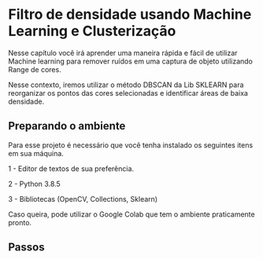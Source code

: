 # Filtro de densidade usando Machine Learning e Clusterização

Nesse capítulo você irá aprender uma maneira rápida e fácil de utilizar Machine learning para remover ruídos em uma captura de objeto utilizando Range de cores.

Nesse contexto, iremos utilizar o método DBSCAN da Lib SKLEARN para reorganizar os pontos das cores selecionadas e identificar áreas de baixa densidade.

## Preparando o ambiente

Para esse projeto é necessário que você tenha instalado os seguintes itens em sua máquina.

1 - Editor de textos de sua preferência.

2 - Python 3.8.5

3 - Bibliotecas (OpenCV, Collections, Sklearn)

Caso queira, pode utilizar o Google Colab que tem o ambiente praticamente pronto.

## Passos
